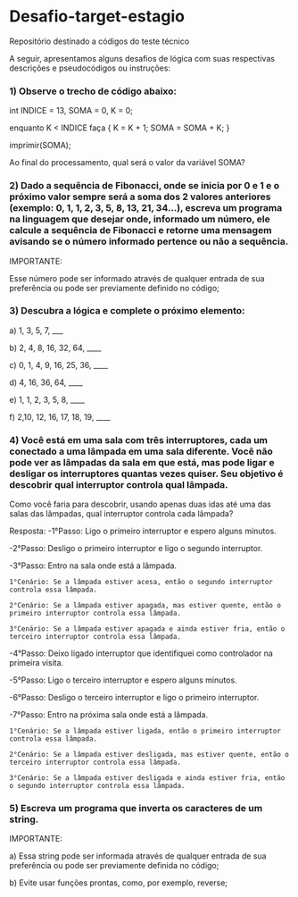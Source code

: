 # Desafio-target-estagio
Repositório destinado a códigos do teste técnico 

A seguir, apresentamos alguns desafios de lógica com suas respectivas descrições e pseudocódigos ou instruções:

### 1)  Observe o trecho de código abaixo:

int INDICE = 13, SOMA = 0, K = 0;

enquanto K < INDICE faça
{
    K = K + 1;
    SOMA = SOMA + K;
}

imprimir(SOMA);

Ao final do processamento, qual será o valor da variável SOMA?

### 2) Dado a sequência de Fibonacci, onde se inicia por 0 e 1 e o próximo valor sempre será a soma dos 2 valores anteriores (exemplo: 0, 1, 1, 2, 3, 5, 8, 13, 21, 34...), escreva um programa na linguagem que desejar onde, informado um número, ele calcule a sequência de Fibonacci e retorne uma mensagem avisando se o número informado pertence ou não a sequência.

IMPORTANTE:

Esse número pode ser informado através de qualquer entrada de sua preferência ou pode ser previamente definido no código;

### 3) Descubra a lógica e complete o próximo elemento:

a) 1, 3, 5, 7, ___

b) 2, 4, 8, 16, 32, 64, ____

c) 0, 1, 4, 9, 16, 25, 36, ____

d) 4, 16, 36, 64, ____

e) 1, 1, 2, 3, 5, 8, ____

f) 2,10, 12, 16, 17, 18, 19, ____

### 4) Você está em uma sala com três interruptores, cada um conectado a uma lâmpada em uma sala diferente. Você não pode ver as lâmpadas da sala em que está, mas pode ligar e desligar os interruptores quantas vezes quiser. Seu objetivo é descobrir qual interruptor controla qual lâmpada.

Como você faria para descobrir, usando apenas duas idas até uma das salas das lâmpadas, qual interruptor controla cada lâmpada?

Resposta: 
-1°Passo: Ligo o primeiro interruptor e espero alguns minutos.

-2°Passo: Desligo o primeiro interruptor e ligo o segundo interruptor.

-3°Passo: Entro na sala onde está a lâmpada.

    1°Cenário: Se a lâmpada estiver acesa, então o segundo interruptor controla essa lâmpada.

    2°Cenário: Se a lâmpada estiver apagada, mas estiver quente, então o primeiro interruptor controla essa lâmpada.

    3°Cenário: Se a lâmpada estiver apagada e ainda estiver fria, então o terceiro interruptor controla essa lâmpada.

-4°Passo: Deixo ligado interruptor que identifiquei como controlador na primeira visita.

-5°Passo: Ligo o terceiro interruptor e espero alguns minutos.

-6°Passo: Desligo o terceiro interruptor e ligo o primeiro interruptor.

-7°Passo: Entro na próxima sala onde está a lâmpada.

    1°Cenário: Se a lâmpada estiver ligada, então o primeiro interruptor controla essa lâmpada.

    2°Cenário: Se a lâmpada estiver desligada, mas estiver quente, então o terceiro interruptor controla essa lâmpada.

    3°Cenário: Se a lâmpada estiver desligada e ainda estiver fria, então o segundo interruptor controla essa lâmpada.

        
### 5) Escreva um programa que inverta os caracteres de um string.


IMPORTANTE:

a) Essa string pode ser informada através de qualquer entrada de sua preferência ou pode ser previamente definida no código;

b) Evite usar funções prontas, como, por exemplo, reverse;
